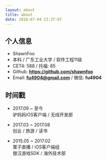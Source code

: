 ```yaml
---
layout: about
title: about
date: 2018-07-04 23:37:07
---
```

## 个人信息

* ShawnFoo
* 本科 / 广东工业大学 / 软件工程11级
* CET4: 588 / 托福: 85
* Github: **<https://github.com/shawnfoo>**
* Email: **<fu4904@gmail.com>** / 微信: **fu4904**

## 时间戳

* 2017.09 ~ 至今 </br>驴妈妈iOS客户端 / 无线开发部 

* 2017.03 ~ 2017.08 </br>创业 / 旅游 / 读书

* 2015.05 ~ 2017.02 </br>栗子直播 / iOS客户端组</br>银汉游戏SDK / 海外技术部

